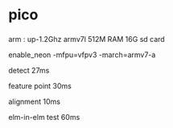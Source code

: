 # pico
###
arm : up-1.2Ghz armv7l  512M RAM 16G sd card

 enable_neon  -mfpu=vfpv3 -march=armv7-a 

detect 27ms

feature point 30ms

alignment 10ms

elm-in-elm test 60ms
